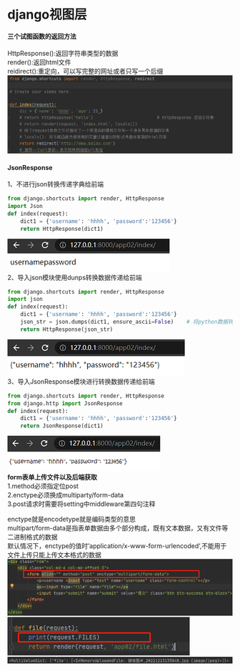 # django视图层

#### 三个试图函数的返回方法

HttpResponse():返回字符串类型的数据<br>
render():返回html文件<br>
reidirect():重定向，可以写完整的网址或者只写一个后缀
![shortcuts](img/shortcuts.png)



#### JsonResponse

1、不进行json转换传递字典给前端
```	python
from django.shortcuts import render, HttpResponse
import Json
def index(request):
    dict1 = {'username': 'hhhh', 'password':'123456'}
    return HttpResponse(dict1)
```
![python-data](img\python-data.png)<br>
2、导入json模块使用dunps转换数据传递给前端
```	python
from django.shortcuts import render, HttpResponse
import json
def index(request):
    dict1 = {'username': 'hhhh', 'password':'123456'}
    json_str = json.dumps(dict1, ensure_ascii=False)	# 将python数据转换为JSON字符串,ensure_ascii取消转码
    return HttpResponse(json_str)
```
![json-data](img\json-data.png)<br>
3、导入JsonResponse模块进行转换数据传递给前端

```	python
from django.shortcuts import render, HttpResponse
from django.http import JsonResponse
def index(request):
    dict1 = {'username': 'hhhh', 'password':'123456'}
    return JsonResponse(dict1)
```
![JsonResponse](img\JsonResponse.png)<br>
**form表单上传文件以及后端获取**<br>
1.method必须指定位post<br>
2.enctype必须换成multiparty/form-data<br>
3.post请求时需要将setting中middleware第四句注释<br>

enctype就是encodetype就是编码类型的意思<br>
multipart/form-data是指表单数据由多个部分构成，既有文本数据，又有文件等二进制格式的数据<br>
默认情况下，enctype的值时’application/x-www-form-urlencoded‘,不能用于文件上传只能上传文本格式的数据
![multipartform-data](img\multipartform-data.png)
![request.FILES](img\request.FILES.png)
![multiValueDict](img\multiValueDict.png)
